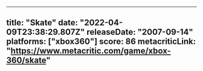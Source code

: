 
---
title: "Skate"
date: "2022-04-09T23:38:29.807Z"
releaseDate: "2007-09-14"
platforms: ["xbox360"]
score: 86
metacriticLink: "https://www.metacritic.com/game/xbox-360/skate"
---
